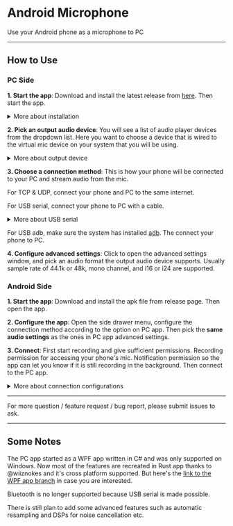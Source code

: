# Android Microphone

Use your Android phone as a microphone to PC

------

## How to Use

### PC Side

__1. Start the app__: Download and install the latest release from [here](https://github.com/teamclouday/AndroidMic/releases). Then start the app.

<details>
<summary>
More about installation
</summary>

On macOS, you will need to run the following command to allow the app to run. For more details, refer to this [link](https://discussions.apple.com/thread/253714860?sortBy=best):
```sh
xattr -c /Applications/AndroidMic.app
```
</details>

__2. Pick an output audio device__: You will see a list of audio player devices from the dropdown list. Here you want to choose a device that is wired to the virtual mic device on your system that you will be using.

<details>
<summary>
More about output device
</summary>

The step is system independent.

On Windows you can use [Virtual Audio Cable](https://vac.muzychenko.net/en/download.htm) or [VB Cable](https://vb-audio.com/Cable/). Both software will install virtual input and output audio devices on your system. After that map the output player device to the input mic device so any audio our app played to the device is transferred to the virtual mic device.

On Linux you can use pulseaudio to create a virtual mic device.
</details>

__3. Choose a connection method__: This is how your phone will be connected to your PC and stream audio from the mic.

For TCP & UDP, connect your phone and PC to the same internet.

For USB serial, connect your phone to PC with a cable.

<details>
<summary>
More about USB serial
</summary>

This option also requires configurations that are system independent.

On Windows, make sure the adb process is shutdown and android studio is closed.

On MacOS, it should just work.

On Linux, you will need to configure [udev](https://github.com/libusb/libusb/wiki/FAQ#can-i-run-libusb-applications-on-linux-without-root-privilege) so that the app has permission to use USB.

Samsung phone users may need to use [zadig](https://zadig.akeo.ie/) to change the USB driver to WinUSB. This is because by default Samsung phones use its proprietary USB driver which is not compatible with the app.
</details>

For USB adb, make sure the system has installed [adb](https://developer.android.com/tools/adb). The connect your phone to PC.

__4. Configure advanced settings__: Click to open the advanced settings window, and pick an audio format the output audio device supports. Usually sample rate of 44.1k or 48k, mono channel, and i16 or i24 are supported.

### Android Side

__1. Start the app__: Download and install the apk file from release page. Then open the app.

__2. Configure the app__: Open the side drawer menu, configure the connection method according to the option on PC app. Then pick the **same audio settings** as the ones in PC app advanced settings.

__3. Connect__: First start recording and give sufficient permissions. Recording permission for accessing your phone's mic. Notification permission so the app can let you know if it is still recording in the background. Then connect to the PC app.

<details>
<summary>More about connection configurations</summary>

For TCP/UDP, you will need to enter the PC address and port. You can find that information from the log area on PC app.

For USB adb, set your phone to developer mode and enable USB debugging.

For USB serial, make sure your phone's USB setting is charging only. With this option, the app will ask your permission to launch the app in accessory mode.
</details>

--------

For more question / feature request / bug report, please submit issues to ask.

-------

## Some Notes

The PC app started as a WPF app written in C# and was only supported on Windows. Now most of the features are recreated in Rust app thanks to @wiiznokes and it's cross platform supported. But here's the [link to the WPF app branch](https://github.com/teamclouday/AndroidMic/tree/wpf-app-backup) in case you are interested.

Bluetooth is no longer supported because USB serial is made possible.

There is still plan to add some advanced features such as automatic resampling and DSPs for noise cancellation etc.